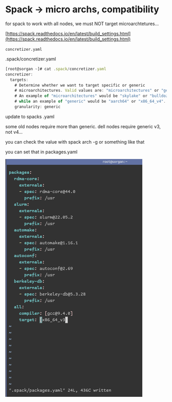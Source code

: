 # Spack → micro archs, compatibility

for spack to work with all nodes, we must NOT target microarchtetures…

[https://spack.readthedocs.io/en/latest/build_settings.html](https://spack.readthedocs.io/en/latest/build_settings.html)

`concretizer.yaml`

.spack/concretizer.yaml

```jsx
[root@sorgan ~]# cat .spack/concretizer.yaml 
concretizer:
  targets:
    # Determine whether we want to target specific or generic
    # microarchitectures. Valid values are: "microarchitectures" or "generic".
    # An example of "microarchitectures" would be "skylake" or "bulldozer",
    # while an example of "generic" would be "aarch64" or "x86_64_v4".
    granularity: generic
```

update to spacks .yaml

some old nodes require more than generic. dell nodes require generic v3, not v4…

you can check the value with spack arch -g or something like that

you can set that in packages.yaml

![Untitled](Spack_micro_archs_compatibility/Untitled.png)